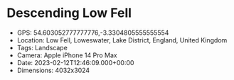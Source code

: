 # Descending Low Fell

- GPS: 54.603052777777776,-3.3304805555555554
- Location: Low Fell, Loweswater, Lake District, England, United Kingdom
- Tags: Landscape
- Camera: Apple iPhone 14 Pro Max
- Date: 2023-02-12T12:46:09.000+00:00
- Dimensions: 4032x3024
